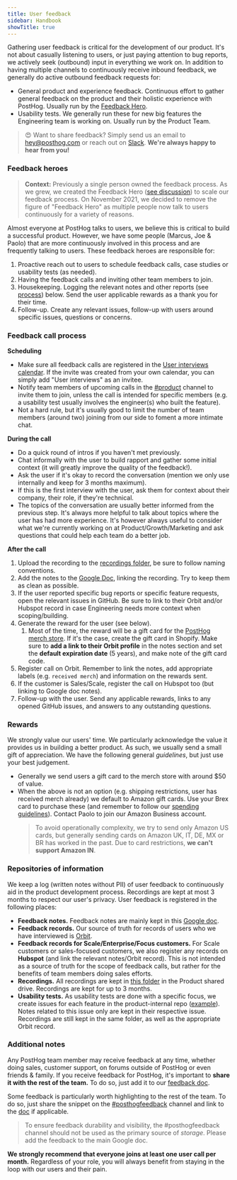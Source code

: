 ```yaml
---
title: User feedback
sidebar: Handbook
showTitle: true
---
```


Gathering user feedback is critical for the development of our product. It's not about casually listening to users, or just paying attention to bug reports, we actively seek (outbound) input in everything we work on. In addition to having multiple channels to continuously receive inbound feedback, we generally do active outbound feedback requests for:
- General product and experience feedback. Continuous effort to gather general feedback on the product and their holistic experience with PostHog. Usually run by the [Feedback Hero](#feedback-hero).
- Usability tests. We generally run these for new big features the Engineering team is working on. Usually run by the Product Team.

> 😍 Want to share feedback? Simply send us an email to [hey@posthog.com](mailto:hey@posthog.com) or reach out on [Slack](/slack). **We're always happy to hear from you!**


### Feedback heroes
> **Context:** Previously a single person owned the feedback process. As we grew, we created the Feedback Hero ([see discussion](https://github.com/PostHog/product-internal/issues/98)) to scale our feedback process. On November 2021, we decided to remove the figure of "Feedback Hero" as multiple people now talk to users continuously for a variety of reasons.  

Almost everyone at PostHog talks to users, we believe this is critical to build a successful product. However, we have some people (Marcus, Joe & Paolo) that are more continuously involved in this process and are frequently talking to users. These feedback heroes are responsible for:

1. Proactive reach out to users to schedule feedback calls, case studies or usability tests (as needed).
2. Having the feedback calls and inviting other team members to join.
3. Housekeeping. Logging the relevant notes and other reports (see [process](#feedback-process)) below. Send the user applicable rewards as a thank you for their time.
4. Follow-up. Create any relevant issues, follow-up with users around specific issues, questions or concerns.


### Feedback call process

**Scheduling**
- Make sure all feedback calls are registered in the [User interviews calendar](https://calendar.google.com/calendar/?cid=Y19tczllaWN1Ym92ZGgxYWhzNmtoY2xpNTQ3b0Bncm91cC5jYWxlbmRhci5nb29nbGUuY29t). If the invite was created from your own calendar, you can simply add "User interviews" as an invitee.
- Notify team members of upcoming calls in the [#product](https://posthog.slack.com/archives/C01RJ7T212S) channel to invite them to join, unless the call is intended for specific members (e.g. a usability test usually involves the engineer(s) who built the feature).
- Not a hard rule, but it's usually good to limit the number of team members (around two) joining from our side to foment a more intimate chat. 


**During the call**
- Do a quick round of intros if you haven't met previously.
- Chat informally with the user to build rapport and gather some initial context (it will greatly improve the quality of the feedback!).
- Ask the user if it's okay to record the conversation (mention we only use internally and keep for 3 months maximum).
- If this is the first interview with the user, ask them for context about their company, their role, if they're technical.
- The topics of the conversation are usually better informed from the previous step. It's always more helpful to talk about topics where the user has had more experience. It's however always useful to consider what we're currently working on at Product/Growth/Marketing and ask questions that could help each team do a better job.


**After the call**
1. Upload the recording to the [recordings folder][recordings], be sure to follow naming conventions.
2. Add the notes to the [Google Doc][feedback-doc], linking the recording. Try to keep them as clean as possible.
3. If the user reported specific bug reports or specific feature requests, open the relevant issues in GitHub. Be sure to link to their Orbit and/or Hubspot record in case Engineering needs more context when scoping/building.
4. Generate the reward for the user (see below).
   1. Most of the time, the reward will be a gift card for the [PostHog merch store](https://merch.posthog.com/). If it's the case, create the gift card in Shopify. Make sure to **add a link to their Orbit profile** in the notes section and set the **default expiration date** (5 years), and make note of the gift card code.
5. Register call on Orbit. Remember to link the notes, add appropriate labels (e.g. `received merch`) and information on the rewards sent.
6. If the customer is Sales/Scale, register the call on Hubspot too (but linking to Google doc notes).
7. Follow-up with the user. Send any applicable rewards, links to any opened GitHub issues, and answers to any outstanding questions.


### Rewards 
We strongly value our users' time. We particularly acknowledge the value it provides us in building a better product. As such, we usually send a small gift of appreciation. We have the following general _guidelines_, but just use your best judgement.
- Generally we send users a gift card to the merch store with around $50 of value.
- When the above is not an option (e.g. shipping restrictions, user has received merch already) we default to Amazon gift cards. Use your Brex card to purchase these (and remember to follow our [spending guidelines](/handbook/people/spending-money)). Contact Paolo to join our Amazon Business account.
    > To avoid operationally complexity, we try to send only Amazon US cards, but generally sending cards on Amazon UK, IT, DE, MX or BR has worked in the past. Due to card restrictions, **we can't support Amazon IN**.


### Repositories of information 
We keep a log (written notes without PII) of user feedback to continuously aid in the product development process. Recordings are kept at most 3 months to respect our user's privacy. User feedback is registered in the following places:
- **Feedback notes.** Feedback notes are mainly kept in this [Google doc][feedback-doc].
- **Feedback records.** Our source of truth for records of users who we have interviewed is [Orbit](https://app.orbit.love/posthog/activities?activity_type=custom%3AFeedback+call&affiliation=member). 
- **Feedback records for Scale/Enterprise/Focus customers.** For Scale customers or sales-focused customers, we also register any records on **Hubspot** (and link the relevant notes/Orbit record). This is not intended as a source of truth for the scope of feedback calls, but rather for the benefits of team members doing sales efforts.
- **Recordings.** All recordings are kept in [this folder][recordings] in the Product shared drive. Recordings are kept for up to 3 months.
- **Usability tests.** As usability tests are done with a specific focus, we create issues for each feature in the product-internal repo ([example](https://github.com/PostHog/product-internal/issues/157)). Notes related to this issue  only are kept in their respective issue. Recordings are still kept in the same folder, as well as the appropriate Orbit record. 

### Additional notes
Any PostHog team member may receive feedback at any time, whether doing sales, customer support, on forums outside of PostHog or even friends & family. If you receive feedback for PostHog, it's important to **share it with the rest of the team.** To do so, just add it to our [feedback doc][feedback-doc].

Some feedback is particularly worth highlighting to the rest of the team. To do so, just share the snippet on the [#posthogfeedback](https://posthog.slack.com/archives/C011L071P8U) channel and link to the [doc][feedback-doc] if applicable.

<blockquote class='warning-note'>
To ensure feedback durability and visibility, the #posthogfeedback channel should not be used as the primary source of <i>storage</i>. Please add the feedback to the main Google doc.
</blockquote>

**We strongly recommend that everyone joins at least one user call per month.** Regardless of your role, you will always benefit from staying in the loop with our users and their pain.

[feedback-doc]: https://docs.google.com/document/d/1762fbEbFOVZUr24jQ3pFFj91ViY72TWrTgD-JxRJ5Tc/edit
[recordings]: https://drive.google.com/drive/folders/1kmhj0GMAZTjVauN8JJKs_U7BgaD7XnUJ?usp=sharing
